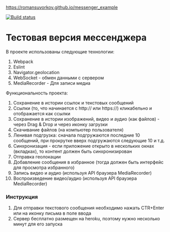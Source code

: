 https://romansuvorkov.github.io/messenger_example

[![Build status](https://ci.appveyor.com/api/projects/status/uoit8r45no37q3gy?svg=true)](https://ci.appveyor.com/project/romansuvorkov/messenger-example)

# Тестовая версия мессенджера

В проекте использованы следующие технологии:
1. Webpack
1. Eslint
1. Navigator.geolocation
1. WebSocket - обмен данными с сервером
1. MediaRecorder - Для записи медиа


Функциональность проекта:

1. Сохранение в истории ссылок и текстовых сообщений
1. Ссылки (то, что начинается с http:// или https://) кликабельно и отображается как ссылки
1. Сохранение в истории изображений, видео и аудио (как файлов) - через Drag & Drop и через иконку загрузки
1. Скачивание файлов (на компьютер пользователя)
1. Ленивая подгрузка: сначала подгружаются последние 10 сообщений, при прокрутке вверх подгружаются следующие 10 и т.д.
1. Синхронизация - если приложение открыто в нескольких окнах (вкладках), то контент должен быть синхронизирован
1. Отправка геолокации
1. Добавление сообщения в избранное (тогда должен быть интерфейс для просмотра избранного)
1. Запись видео и аудио (используя API браузера MediaRecorder)
1. Воспроизведение видео/аудио (используя API браузера MediaRecorder)

### Инструкция

1. Для отправки текстового сообщения необходимо нажать CTR+Enter или на иконку письма в поле ввода
1. Сервер бесплатно размещен на heroku, поэтому нужно несколько минут для его запуска

